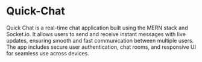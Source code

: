 # Quick-Chat
Quick Chat is a real-time chat application built using the MERN stack and Socket.io. It allows users to send and receive instant messages with live updates, ensuring smooth and fast communication between multiple users. The app includes secure user authentication, chat rooms, and responsive UI for seamless use across devices.
